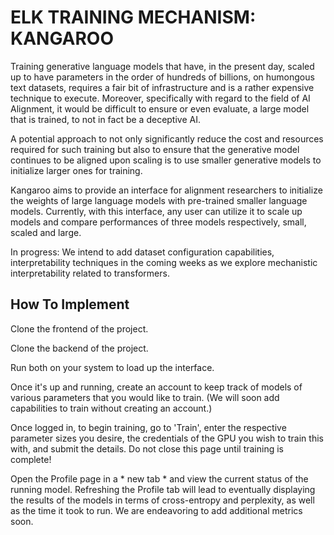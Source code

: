# ELK TRAINING MECHANISM: KANGAROO

Training generative language models that have, in the present day, scaled up to have parameters in the order of hundreds of billions, on humongous text datasets, requires a fair bit of infrastructure and is a rather expensive technique to execute. Moreover, specifically with regard to the field of AI Alignment, it would be difficult to ensure or even evaluate, a large model that is trained, to not in fact be a deceptive AI. 

A potential approach to not only significantly reduce the cost and resources required for such training but also to ensure that the generative model continues to be aligned upon scaling is to use smaller generative models to initialize larger ones for training. 

Kangaroo aims to provide an interface for alignment researchers to initialize the weights of large language models with pre-trained smaller language models. Currently, with this interface, any user can utilize it to scale up models and compare performances of three models respectively, small, scaled and large. 

In progress: We intend to add dataset configuration capabilities, interpretability techniques in the coming weeks as we explore mechanistic interpretability related to transformers.


## How To Implement

Clone the frontend of the project.

Clone the backend of the project.

Run both on your system to load up the interface.

Once it's up and running, create an account to keep track of models of various parameters that you would like to train. (We will soon add capabilities to train without creating an account.)

Once logged in, to begin training, go to 'Train', enter the respective parameter sizes you desire, the credentials of the GPU you wish to train this with, and submit the details. Do not close this page until training is complete!

Open the Profile page in a * new tab * and view the current status of the running model. Refreshing the Profile tab will lead to eventually displaying the results of the models in terms of cross-entropy and perplexity, as well as the time it took to run. We are endeavoring to add additional metrics soon.
